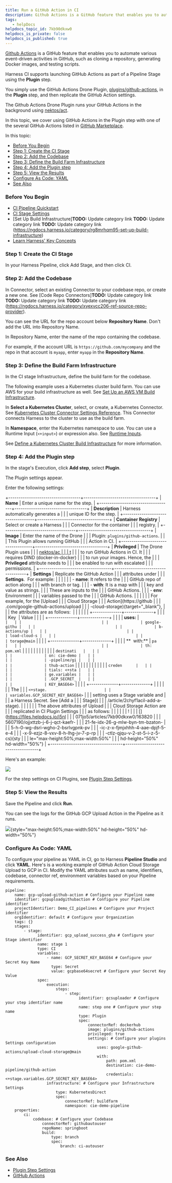 ```yaml
---
title: Run a GitHub Action in CI
description: Github Actions is a GitHub feature that enables you to automate various event-driven activities in GitHub, such as cloning a repository, generating Docker images, and testing scripts. Harness CI supp…
tags: 
   - helpDocs
helpdocs_topic_id: 7kb90dkxw0
helpdocs_is_private: false
helpdocs_is_published: true
---
```


[Github
Actions](https://docs.github.com/en/actions/learn-github-actions/understanding-github-actions)
is a GitHub feature that enables you to automate various event-driven
activities in GitHub, such as cloning a repository, generating Docker
images, and testing scripts.

Harness CI supports launching GitHub Actions as part of a Pipeline Stage
using the **Plugin** step.

You simply use the GitHub Actions Drone Plugin,
[plugins/github-actions](https://github.com/drone-plugins/github-actions),
in the **Plugin** step, and then replicate the GitHub Action settings.

The Github Actions Drone Plugin runs your GitHub Actions in the
background using [nektos/act](https://github.com/nektos/act).

In this topic, we cover using GitHub Actions in the Plugin step with one
of the several GitHub Actions listed in [GitHub
Marketplace](https://github.com/marketplace?category=&query=&type=actions&verification=).

In this topic:

-   [Before You
    Begin](run-a-git-hub-action-in-cie.md)
-   [Step 1: Create the CI
    Stage](run-a-git-hub-action-in-cie.md)
-   [Step 2: Add the
    Codebase](run-a-git-hub-action-in-cie.md)
-   [Step 3: Define the Build Farm
    Infrastructure](run-a-git-hub-action-in-cie.md)
-   [Step 4: Add the Plugin
    step](run-a-git-hub-action-in-cie.md)
-   [Step 5: View the
    Results](run-a-git-hub-action-in-cie.md)
-   [Configure As Code:
    YAML](run-a-git-hub-action-in-cie.md)
-   [See
    Also](run-a-git-hub-action-in-cie.md)

### Before You Begin

-   [CI Pipeline
    Quickstart](../ci-quickstarts/ci-pipeline-quickstart.md)
-   [CI Stage
    Settings](../ci-technical-reference/ci-stage-settings.md)
-   [Set Up Build
    Infrastructure]**TODO:** Update category link **TODO:** Update category link **TODO:** Update category link (https://ngdocs.harness.io/category/rg8mrhqm95-set-up-build-infrastructure)
-   [Learn Harness\' Key
    Concepts](https://ngdocs.harness.io/article/hv2758ro4e-learn-harness-key-concepts)

### Step 1: Create the CI Stage

In your Harness Pipeline, click Add Stage, and then click CI.

### Step 2: Add the Codebase

In Connector, select an existing Connector to your codebase repo, or
create a new one. See [Code Repo
Connectors]**TODO:** Update category link **TODO:** Update category link **TODO:** Update category link (https://ngdocs.harness.io/category/xyexvcc206-ref-source-repo-provider).

You can see the URL for the repo account below **Repository Name**.
Don\'t add the URL into Repository Name.

In Repository Name, enter the name of the repo containing the codebase.

For example, if the account URL is `https://github.com/mycompany` and
the repo in that account is `myapp`, enter `myapp` in the **Repository
Name**.

### Step 3: Define the Build Farm Infrastructure

In the CI stage Infrastructure, define the build farm for the codebase.

The following example uses a Kubernetes cluster build farm. You can use
AWS for your build infrastructure as well. See [Set Up an AWS VM Build
Infrastructure](https://ngdocs.harness.io/article/z56wmnris8).

In **Select a Kubernetes Cluster**, select, or create, a Kubernetes
Connector. See [Kubernetes Cluster Connector Settings
Reference](https://ngdocs.harness.io/article/sjjik49xww-kubernetes-cluster-connector-settings-reference).
This Connector connects Harness to the cluster to use as the build farm.

In **Namespace**, enter the Kubernetes namespace to use. You can use a
Runtime Input (`<+input>`) or expression also. See [Runtime
Inputs](https://ngdocs.harness.io/article/f6yobn7iq0-runtime-inputs).

See [Define a Kubernetes Cluster Build
Infrastructure](../set-up-build-infrastructure/set-up-a-kubernetes-cluster-build-infrastructure.md)
for more information.

### Step 4: Add the Plugin step

In the stage\'s Execution, click **Add step**, select **Plugin**.

The Plugin settings appear.

Enter the following settings:

+-----------------------------------+-----------------------------------+
| **Name**                          | Enter a unique name for the step. |
+-----------------------------------+-----------------------------------+
| **Description**                   | Harness automatically generates a |
|                                   | unique ID for the step.           |
+-----------------------------------+-----------------------------------+
| **Container Registry**            | Select or create a Harness        |
|                                   | Connector for the container       |
|                                   | registry.                         |
+-----------------------------------+-----------------------------------+
| **Image**                         | Enter the name of the Drone       |
|                                   | Plugin: `plugins/github-actions`. |
|                                   | This Plugin allows running GitHub |
|                                   | Action in CI.                     |
+-----------------------------------+-----------------------------------+
| **Privileged**                    | The Drone Plugin uses             |
|                                   | [nektos/ac                        |
|                                   | t](https://github.com/nektos/act) |
|                                   | to run GitHub Actions in CI. It   |
|                                   | requires DIND (docker-in-docker)  |
|                                   | to run your images. Hence, the    |
|                                   | **Privileged** attribute needs to |
|                                   | be enabled to run with escalated  |
|                                   | permissions.                      |
+-----------------------------------+-----------------------------------+
| **Settings**                      | Replicate the GitHub Action       |
|                                   | attributes under                  |
|                                   | **Settings**.  For example:       |
|                                   |                                   |
|                                   | -   **name**: It refers to the    |
|                                   |     GitHub repo of action along   |
|                                   |     with branch or tag.           |
|                                   | -   **with**: It is a map with    |
|                                   |     key and value as strings.     |
|                                   |     These are inputs to the       |
|                                   |     GitHub Actions.               |
|                                   | -   **env**: Environment          |
|                                   |     variables passed to the       |
|                                   |     GitHub Actions.               |
|                                   |                                   |
|                                   | For example, for the [Upload      |
|                                   | Cloud Storage                     |
|                                   | Action](https://github            |
|                                   | .com/google-github-actions/upload |
|                                   | -cloud-storage){target="_blank"}, |
|                                   | the attributes are as follows:    |
|                                   |                                   |
|                                   | +--------------+--------------+   |
|                                   | | Key          | Value        |   |
|                                   | +--------------+--------------+   |
|                                   | | **uses:**    | `            |   |
|                                   | |              | google-githu |   |
|                                   | |              | b-actions/up |   |
|                                   | |              | load-cloud-s |   |
|                                   | |              | torage@main` |   |
|                                   | +--------------+--------------+   |
|                                   | | **  with:**  | `pa          |   |
|                                   | |              | th: pom.xml` |   |
|                                   | |              |              |   |
|                                   | |              | `destinati   |   |
|                                   | |              | on: cie-demo |   |
|                                   | |              | -pipeline/gi |   |
|                                   | |              | thub-action` |   |
|                                   | |              |              |   |
|                                   | |              | `creden      |   |
|                                   | |              | tials: <+sta |   |
|                                   | |              | ge.variables |   |
|                                   | |              | .GCP_SECRET_ |   |
|                                   | |              | KEY_BASE64>` |   |
|                                   | +--------------+--------------+   |
|                                   |                                   |
|                                   | The                               |
|                                   | `<+stage.                         |
|                                   | variables.GCP_SECRET_KEY_BASE64>` |
|                                   | setting uses a Stage variable and |
|                                   | a Harness Secret. See [Add a      |
|                                   | Stage](                           |
|                                   | /article/2chyf1acil-add-a-stage). |
|                                   |                                   |
|                                   | The above attributes of Upload    |
|                                   | Cloud Storage Action are          |
|                                   | replicated in CI Plugin Settings  |
|                                   | as follows:                       |
|                                   |                                   |
|                                   | !                                 |
|                                   | [](https://files.helpdocs.io/i5nl |
|                                   | 071jo5/articles/7kb90dkxw0/163820 |
|                                   | 5607190/ojjxttzb-j-6-j-qct-kaefr- |
|                                   | 21-fe-idx-26-g-mlw-byn-tm-bzaton- |
|                                   | 5-h-0-wg-dsri-wgho-2-bsrlvgpnk-pv |
|                                   | -ic-z-x-fjmjxhhh-4-aae-dpjf-5-e-4 |
|                                   | -x-9-ezjz-8-vxv-8-h-lhg-jv-7-p-rp |
|                                   | -ctlz-qjqu-v-2-st-5-i-z-5-cs){sty |
|                                   | le="max-height:50%;max-width:50%" |
|                                   | hd-height="50%" hd-width="50%"}   |
+-----------------------------------+-----------------------------------+

Here\'s an example:

![](https://files.helpdocs.io/i5nl071jo5/articles/7kb90dkxw0/1644533671813/image.png)

For the step settings on CI Plugins, see [Plugin Step
Settings](../ci-technical-reference/plugin-step-settings-reference.md).

### Step 5: View the Results

Save the Pipeline and click **Run**. 

You can see the logs for the GitHub GCP Upload Action in the Pipeline as
it runs.

![](https://files.helpdocs.io/i5nl071jo5/articles/7kb90dkxw0/1638205727555/2-kztp-livgq-6-g-7-q-ti-0-ljqj-63-mv-wm-6-pb-th-enjaddyp-lpp-2-ny-bzw-wn-n-7-tgskb-xw-7-bgw-v-8-z-yuue-6-g-1-y-7-a-sa-kt-0-xy-1-xc-gyp-9-gc-8-td-ai-nvg-j-5-do-qgh-jg-6-r-81-c-fmp-wmen-bgzyq-b-6-r-y){style="max-height:50%;max-width:50%"
hd-height="50%" hd-width="50%"}

### Configure As Code: YAML

To configure your pipeline as YAML in CI, go to Harness **Pipeline
Studio** and click **YAML**. Here's is a working example of GitHub
Action Cloud Storage Upload to GCP in CI. Modify the YAML attributes
such as name, identifiers, codebase, connector ref, environment
variables based on your Pipeline requirements.

``` {.hljs .yaml}
pipeline:
    name: gcp-upload-github-action # Configure your Pipeline name
    identifier: gcpuploadgithubaction # Configure your Pipeline identifier
    projectIdentifier: Demo_CI_pipelines # Configure your Project identifier
    orgIdentifier: default # Configure your Organization
    tags: {}
    stages:
        - stage:
              identifier: gcp_upload_success_gha # Configure your Stage identifier
              name: stage 1
              type: CI
              variables: 
                  - name: GCP_SECRET_KEY_BASE64 # Configure your Secret Key Name
                    type: Secret
                    value: gcpbase64secret # Configure your Secret Key Value
              spec:
                  execution:
                      steps:
                          - step:
                                identifier: gcsuploader # Configure your step identifier name
                                name: step one # Configure your step name
                                type: Plugin
                                spec:
                                    connectorRef: dockerhub
                                    image: plugins/github-actions
                                    privileged: true
                                    settings: # Configure your plugins Settings configuration
                                        uses: google-github-actions/upload-cloud-storage@main
                                        with:
                                            path: pom.xml
                                            destination: cie-demo-pipeline/github-action
                                            credentials: <+stage.variables.GCP_SECRET_KEY_BASE64>
                  infrastructure: # Configure your Infrastructure Settings
                      type: KubernetesDirect
                      spec:
                          connectorRef: buildfarm
                          namespace: cie-demo-pipeline
    properties:
        ci:
            codebase: # Configure your Codebase
                connectorRef: githubautouser
                repoName: springboot
                build:
                    type: branch
                    spec:
                        branch: ci-autouser
```

### See Also

-   [Plugin Step
    Settings](../ci-technical-reference/plugin-step-settings-reference.md)
-   [GitHub
    Actions](https://docs.github.com/en/actions/learn-github-actions/understanding-github-actions)
